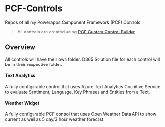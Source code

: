 # PCF-Controls
Repos of all my Powerapps Component Framework (PCF) Controls.

> All controls are created using [PCF Custom Control Builder](https://github.com/Danz-maveRICK/PCF-CustomControlBuilder)

## Overview
All controls will have their own folder. D365 Solution file for each control will be in their respective folder.

#### Text Analytics
A fully configurable control that uses Azure Text Analytics Cognitive Service to evaluate Sentiment, Language, Key Phrases and Entities from a Text.

#### Weather Widget
A fully configurable PCF control that uses Open Weather Data API to show current as well as 5 day/3 hour weather forecast.